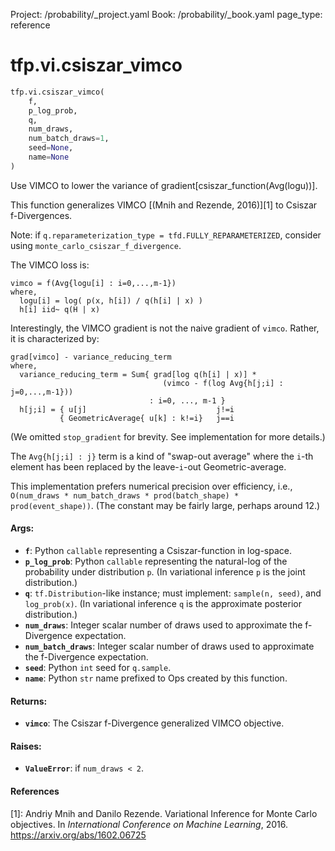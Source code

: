 Project: /probability/_project.yaml
Book: /probability/_book.yaml
page_type: reference
<div itemscope itemtype="http://developers.google.com/ReferenceObject">
<meta itemprop="name" content="tfp.vi.csiszar_vimco" />
</div>

# tfp.vi.csiszar_vimco

``` python
tfp.vi.csiszar_vimco(
    f,
    p_log_prob,
    q,
    num_draws,
    num_batch_draws=1,
    seed=None,
    name=None
)
```

Use VIMCO to lower the variance of gradient[csiszar_function(Avg(logu))].

This function generalizes VIMCO [(Mnih and Rezende, 2016)][1] to Csiszar
f-Divergences.

Note: if `q.reparameterization_type = tfd.FULLY_REPARAMETERIZED`,
consider using `monte_carlo_csiszar_f_divergence`.

The VIMCO loss is:

```none
vimco = f(Avg{logu[i] : i=0,...,m-1})
where,
  logu[i] = log( p(x, h[i]) / q(h[i] | x) )
  h[i] iid~ q(H | x)
```

Interestingly, the VIMCO gradient is not the naive gradient of `vimco`.
Rather, it is characterized by:

```none
grad[vimco] - variance_reducing_term
where,
  variance_reducing_term = Sum{ grad[log q(h[i] | x)] *
                                  (vimco - f(log Avg{h[j;i] : j=0,...,m-1}))
                               : i=0, ..., m-1 }
  h[j;i] = { u[j]                             j!=i
           { GeometricAverage{ u[k] : k!=i}   j==i
```

(We omitted `stop_gradient` for brevity. See implementation for more details.)

The `Avg{h[j;i] : j}` term is a kind of "swap-out average" where the `i`-th
element has been replaced by the leave-`i`-out Geometric-average.

This implementation prefers numerical precision over efficiency, i.e.,
`O(num_draws * num_batch_draws * prod(batch_shape) * prod(event_shape))`.
(The constant may be fairly large, perhaps around 12.)

#### Args:

* <b>`f`</b>: Python `callable` representing a Csiszar-function in log-space.
* <b>`p_log_prob`</b>: Python `callable` representing the natural-log of the
    probability under distribution `p`. (In variational inference `p` is the
    joint distribution.)
* <b>`q`</b>: `tf.Distribution`-like instance; must implement: `sample(n, seed)`, and
    `log_prob(x)`. (In variational inference `q` is the approximate posterior
    distribution.)
* <b>`num_draws`</b>: Integer scalar number of draws used to approximate the
    f-Divergence expectation.
* <b>`num_batch_draws`</b>: Integer scalar number of draws used to approximate the
    f-Divergence expectation.
* <b>`seed`</b>: Python `int` seed for `q.sample`.
* <b>`name`</b>: Python `str` name prefixed to Ops created by this function.


#### Returns:

* <b>`vimco`</b>: The Csiszar f-Divergence generalized VIMCO objective.


#### Raises:

* <b>`ValueError`</b>: if `num_draws < 2`.

#### References

[1]: Andriy Mnih and Danilo Rezende. Variational Inference for Monte Carlo
     objectives. In _International Conference on Machine Learning_, 2016.
     https://arxiv.org/abs/1602.06725